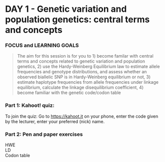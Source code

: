 # DAY 1 - Genetic variation and population genetics: central terms and concepts

### FOCUS and LEARNING GOALS
> The aim for this session is for you to 1) become familar with central terms and concepts related to genetic variation and population genetics, 2) use the Hardy-Weinberg Equilibrium law to estimate allele frequencies and genotype distributions, and assess whether an observed biallelic SNP is in Hardy-Weinberg equilibrium or not, 3) estimate haplotype frequencies from allele frequencies under linkage equilibrium, calculate the linkage disequilibrium coefficient, 4) become familiar with the genetic code/codon table

### Part 1: Kahoot! quiz:

To join the quiz: Go to https://kahoot.it on your phone, enter the code given by the lecturer, enter your preferred (nick) name.

### Part 2: Pen and paper exercises
HWE
<br> LD
<br> Codon table
